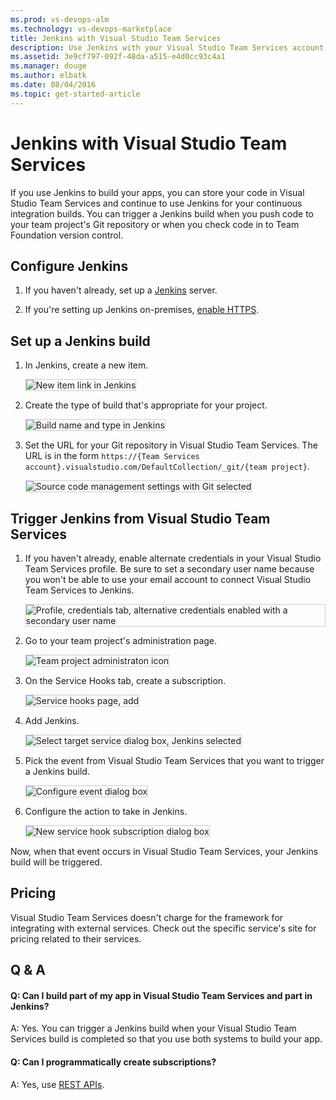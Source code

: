 ```yaml
---
ms.prod: vs-devops-alm
ms.technology: vs-devops-marketplace
title: Jenkins with Visual Studio Team Services
description: Use Jenkins with your Visual Studio Team Services account
ms.assetid: 3e9cf797-092f-48da-a515-e4d0cc93c4a1
ms.manager: douge
ms.author: elbatk
ms.date: 08/04/2016
ms.topic: get-started-article
---
```


# Jenkins with Visual Studio Team Services

If you use Jenkins to build your apps, you can store your code in Visual Studio Team Services
and continue to use Jenkins for your continuous integration builds.
You can trigger a Jenkins build when you push code to your team project's
Git repository or when you check code in to Team Foundation version control.

## Configure Jenkins

1. If you haven't already, set up a [Jenkins](http://jenkins-ci.org/) server.

2. If you're setting up Jenkins on-premises, [enable HTTPS](https://wiki.jenkins-ci.org/display/JENKINS/Starting+and+Accessing+Jenkins).

## Set up a Jenkins build

1. In Jenkins, create a new item.

   <img alt="New item link in Jenkins" src="./_img/jenkins/new-item.png" style="border: 1px solid #CCCCCC" />

2. Create the type of build that's appropriate for your project.

   <img alt="Build name and type in Jenkins" src="./_img/jenkins/my-build.png" style="border: 1px solid #CCCCCC" />

3. Set the URL for your Git repository in Visual Studio Team Services.
The URL is in the form ```https://{Team Services account}.visualstudio.com/DefaultCollection/_git/{team project}```.

   <img alt="Source code management settings with Git selected" src="./_img/jenkins/source-code-management-settings.png" style="border: 1px solid #CCCCCC" />

## Trigger Jenkins from Visual Studio Team Services 

1. If you haven't already, enable alternate credentials in your Visual Studio Team Services profile.
Be sure to set a secondary user name because you won't be able to use your email account
to connect Visual Studio Team Services to Jenkins.

   <img alt="Profile, credentials tab, alternative credentials enabled with a secondary user name" src="./_img/jenkins/alternate-credentials.png" style="border: 1px solid #CCCCCC" />

2. Go to your team project's administration page.

   <img alt="Team project administraton icon" src="./_img/admin-700.png" style="border: 1px solid #CCCCCC" />

3. On the Service Hooks tab, create a subscription.

   <img alt="Service hooks page, add" src="./_img/add-service-hook.png" style="border: 1px solid #CCCCCC" />

4. Add Jenkins.

   <img alt="Select target service dialog box, Jenkins selected" src="./_img/jenkins/target-service.png" style="border: 1px solid #CCCCCC" />

5. Pick the event from Visual Studio Team Services that you want to trigger a Jenkins build.

   <img alt="Configure event dialog box" src="./_img/jenkins/configure-event.png" style="border: 1px solid #CCCCCC" />

6. Configure the action to take in Jenkins.

   <img alt="New service hook subscription dialog box" src="./_img/jenkins/subscription.png" style="border: 1px solid #CCCCCC" />

Now, when that event occurs in Visual Studio Team Services, your Jenkins build will be triggered.

## Pricing
Visual Studio Team Services doesn't charge for the framework for integrating with external services. Check out the specific service's site
for pricing related to their services. 

## Q & A

<!-- BEGINSECTION class="m-qanda" -->

#### Q: Can I build part of my app in Visual Studio Team Services and part in Jenkins?

A: Yes. You can trigger a Jenkins build when your Visual Studio Team Services build is completed so that you use both systems to build your app.

#### Q: Can I programmatically create subscriptions?

A: Yes, use [REST APIs](../create-subscription.md).

<!-- ENDSECTION -->